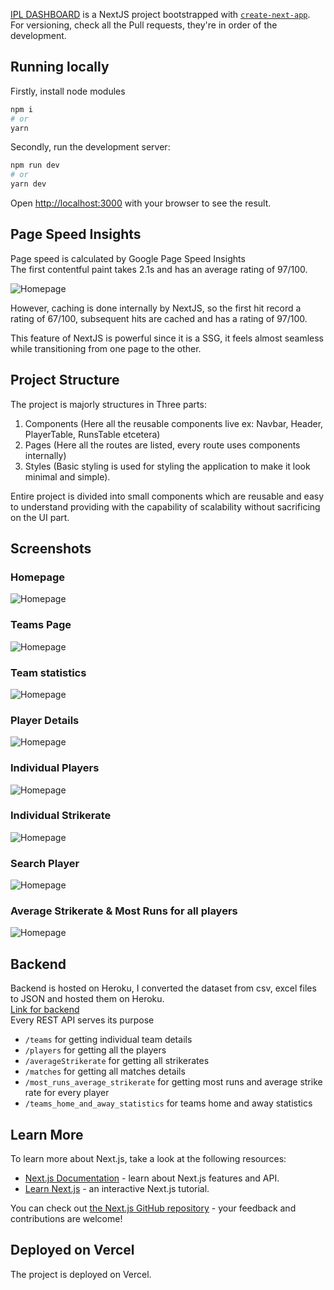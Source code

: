 [IPL DASHBOARD](https://ipl-statistics.vercel.app/) is a NextJS project bootstrapped with [`create-next-app`](https://github.com/vercel/next.js/tree/canary/packages/create-next-app). For versioning, check all the Pull requests, they're in order of the development.

## Running locally

Firstly, install node modules

```bash
npm i
# or
yarn
```

Secondly, run the development server:

```bash
npm run dev
# or
yarn dev
```

Open [http://localhost:3000](http://localhost:3000) with your browser to see the result.

## Page Speed Insights

Page speed is calculated by Google Page Speed Insights <br>
The first contentful paint takes 2.1s and has an average rating of 97/100. <br>

![Homepage](https://github.com/manuarora700/ipl-statistics/blob/master/public/screenshots/pagespeed/1.png?raw=true)

However, caching is done internally by NextJS, so the first hit record a rating of 67/100, subsequent hits are cached and has a rating of 97/100. <br>

This feature of NextJS is powerful since it is a SSG, it feels almost seamless while transitioning from one page to the other.

## Project Structure

The project is majorly structures in Three parts:

1. Components (Here all the reusable components live ex: Navbar, Header, PlayerTable, RunsTable etcetera)
2. Pages (Here all the routes are listed, every route uses components internally)
3. Styles (Basic styling is used for styling the application to make it look minimal and simple).

Entire project is divided into small components which are reusable and easy to understand providing with the capability of scalability without sacrificing on the UI part.

## Screenshots

### Homepage

![Homepage](https://github.com/manuarora700/ipl-statistics/blob/master/public/screenshots/8.png?raw=true)

### Teams Page

![Homepage](https://github.com/manuarora700/ipl-statistics/blob/master/public/screenshots/1.png?raw=true)

### Team statistics

![Homepage](https://github.com/manuarora700/ipl-statistics/blob/master/public/screenshots/2.png?raw=true)

### Player Details

![Homepage](https://github.com/manuarora700/ipl-statistics/blob/master/public/screenshots/3.png?raw=true)

### Individual Players

![Homepage](https://github.com/manuarora700/ipl-statistics/blob/master/public/screenshots/4.png?raw=true)

### Individual Strikerate

![Homepage](https://github.com/manuarora700/ipl-statistics/blob/master/public/screenshots/5.png?raw=true)

### Search Player

![Homepage](https://github.com/manuarora700/ipl-statistics/blob/master/public/screenshots/6.png?raw=true)

### Average Strikerate & Most Runs for all players

![Homepage](https://github.com/manuarora700/ipl-statistics/blob/master/public/screenshots/7.png?raw=true)

## Backend

Backend is hosted on Heroku, I converted the dataset from csv, excel files to JSON and hosted them on Heroku. <br>
[Link for backend](https://young-wildwood-83401.herokuapp.com/)
<br>
Every REST API serves its purpose

- `/teams` for getting individual team details
- `/players` for getting all the players
- `/averageStrikerate` for getting all strikerates
- `/matches` for getting all matches details
- `/most_runs_average_strikerate` for getting most runs and average strike rate for every player
- `/teams_home_and_away_statistics` for teams home and away statistics

## Learn More

To learn more about Next.js, take a look at the following resources:

- [Next.js Documentation](https://nextjs.org/docs) - learn about Next.js features and API.
- [Learn Next.js](https://nextjs.org/learn) - an interactive Next.js tutorial.

You can check out [the Next.js GitHub repository](https://github.com/vercel/next.js/) - your feedback and contributions are welcome!

## Deployed on Vercel

The project is deployed on Vercel.
